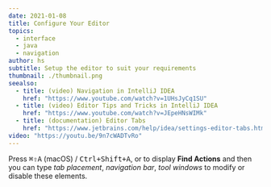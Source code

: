 ```yaml
---
date: 2021-01-08
title: Configure Your Editor
topics:
  - interface
  - java
  - navigation
author: hs
subtitle: Setup the editor to suit your requirements
thumbnail: ./thumbnail.png
seealso:
  - title: (video) Navigation in IntelliJ IDEA
    href: "https://www.youtube.com/watch?v=1UHsJyCq1SU"
  - title: (video) Editor Tips and Tricks in IntelliJ IDEA
    href: "https://www.youtube.com/watch?v=JEpeHNsWIMk"
  - title: (documentation) Editor Tabs
    href: "https://www.jetbrains.com/help/idea/settings-editor-tabs.html"
video: "https://youtu.be/9n7cWADTvRo"
---
```


Press <kbd>⌘⇧A</kbd> (macOS) / <kbd>Ctrl+Shift+A</kbd>, or to display **Find Actions** and then you can type _tab placement_, _navigation bar_, _tool windows_ to modify or disable these elements.
